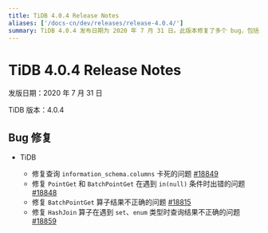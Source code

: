 ```yaml
---
title: TiDB 4.0.4 Release Notes
aliases: ['/docs-cn/dev/releases/release-4.0.4/']
summary: TiDB 4.0.4 发布日期为 2020 年 7 月 31 日。此版本修复了多个 bug，包括查询 `information_schema.columns` 卡死的问题、`PointGet` 和 `BatchPointGet` 在遇到 `in(null)` 条件时出错的问题、`BatchPointGet` 算子结果不正确的问题以及 `HashJoin` 算子在遇到 `set`、`enum` 类型时查询结果不正确的问题。
---
```


# TiDB 4.0.4 Release Notes

发版日期：2020 年 7 月 31 日

TiDB 版本：4.0.4

## Bug 修复

+ TiDB

    - 修复查询 `information_schema.columns` 卡死的问题 [#18849](https://github.com/pingcap/tidb/pull/18849)
    - 修复 `PointGet` 和 `BatchPointGet` 在遇到 `in(null)` 条件时出错的问题 [#18848](https://github.com/pingcap/tidb/pull/18848)
    - 修复 `BatchPointGet` 算子结果不正确的问题 [#18815](https://github.com/pingcap/tidb/pull/18815)
    - 修复 `HashJoin` 算子在遇到 `set`、`enum` 类型时查询结果不正确的问题 [#18859](https://github.com/pingcap/tidb/pull/18859)
